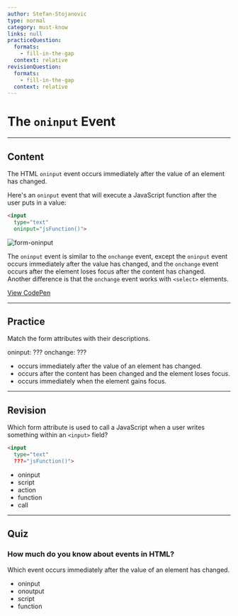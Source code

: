 ```yaml
---
author: Stefan-Stojanovic
type: normal
category: must-know
links: null
practiceQuestion:
  formats:
    - fill-in-the-gap
  context: relative
revisionQuestion:
  formats:
    - fill-in-the-gap
  context: relative
---
```


# The `oninput` Event


---

## Content

The HTML `oninput` event occurs immediately after the value of an element has changed.

Here's an `oninput` event that will execute a JavaScript function after the user puts in a value:

```html
<input
  type="text"
  oninput="jsFunction()">
```

![form-oninput](https://img.enkipro.com/48f7bd643fd4dce459fa536aeb8c6d79.png)

The `oninput` event is similar to the `onchange` event, except the `oninput` event occurs immediately after the value has changed, and the `onchange` event occurs after the element loses focus after the content has changed. Another difference is that the `onchange` event works with `<select>` elements.

[View CodePen](https://codepen.io/enkidevs/pen/rrBbWb)


---

## Practice

Match the form attributes with their descriptions.

oninput: ???
onchange: ???

- occurs immediately after the value of an element has changed.
- occurs after the content has been changed and the element loses focus.
- occurs immediately when the element gains focus.


---

## Revision

Which form attribute is used to call a JavaScript when a user writes something within an `<input>` field?

```html
<input
  type="text"
  ???="jsFunction()">
```

- oninput
- script
- action
- function
- call


---

## Quiz

### How much do you know about events in HTML?


Which event occurs immediately after the value of an element has changed.

- oninput
- onoutput
- script
- function
